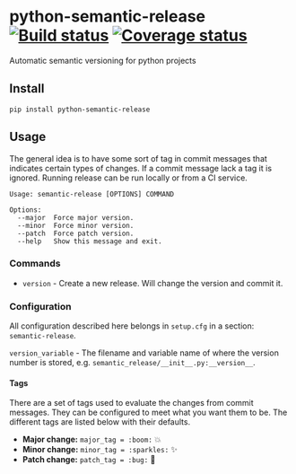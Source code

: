 # python-semantic-release [![Build status](https://ci.frigg.io/relekang/python-semantic-release.svg)][last-build] [![Coverage status](https://ci.frigg.io/relekang/python-semantic-release/coverage.svg)][last-build]

Automatic semantic versioning for python projects

## Install
```
pip install python-semantic-release
```

## Usage
The general idea is to have some sort of tag in commit messages that indicates certain types of changes.
If a commit message lack a tag it is ignored. Running release can be run locally or from a CI service.

```
Usage: semantic-release [OPTIONS] COMMAND

Options:
  --major  Force major version.
  --minor  Force minor version.
  --patch  Force patch version.
  --help   Show this message and exit.
```

### Commands

* `version` - Create a new release. Will change the version and commit it.

### Configuration
All configuration described here belongs in `setup.cfg` in a section: `semantic-release`.

`version_variable` - The filename and variable name of where the version number is stored, e.g.
                     `semantic_release/__init__.py:__version__`.

#### Tags
There are a set of tags used to evaluate the changes from commit messages. They can be configured
to meet what you want them to be. The different tags are listed below with their defaults.

* **Major change:** `major_tag = :boom:` :boom:
* **Minor change:** `minor_tag = :sparkles:` :sparkles:
* **Patch change:** `patch_tag = :bug:` :bug:

[last-build]: https://ci.frigg.io/relekang/python-semantic-release/last/

